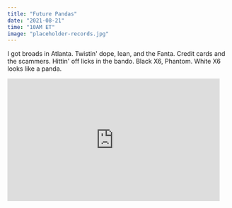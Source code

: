 ```yaml
---
title: "Future Pandas"
date: "2021-08-21"
time: "10AM ET"
image: "placeholder-records.jpg"
---
```


I got broads in Atlanta.
Twistin' dope, lean, and the Fanta.
Credit cards and the scammers.
Hittin' off licks in the bando.
Black X6, Phantom.
White X6 looks like a panda.

<iframe src="https://giphy.com/embed/yShptLEDpeNz2" width="480" height="277" frameBorder="0" class="giphy-embed" allowFullScreen></iframe>